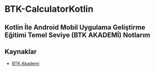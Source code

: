 # BTK-CalculatorKotlin

## Kotlin İle Android Mobil Uygulama Geliştirme Eğitimi Temel Seviye (BTK AKADEMİ) Notlarım



## Kaynaklar

- [BTK Akademi](https://www.btkakademi.gov.tr/portal/course/kotlin-ile-android-mobil-uygulama-gelistirme-egitimi-temel-seviye-10274)
